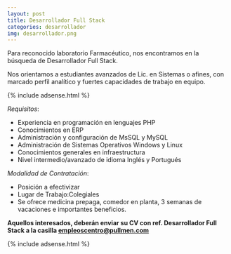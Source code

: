 ```yaml
---
layout: post
title: Desarrollador Full Stack
categories: desarrollador
img: desarrollador.png
---
```


Para reconocido laboratorio Farmacéutico, nos encontramos en la búsqueda de Desarrollador Full Stack.

Nos orientamos a estudiantes avanzados de Lic. en Sistemas o afines, con marcado perfil analítico y fuertes capacidades de trabajo en equipo.

{% include adsense.html %}

_Requisitos_:

- Experiencia en programación en lenguajes PHP
- Conocimientos en ERP
- Administración y configuración de MsSQL y MySQL
- Administración de Sistemas Operativos Windows y Linux
- Conocimientos generales en infraestructura
- Nivel intermedio/avanzado de idioma Inglés y Portugués

_Modalidad de Contratación_: 

- Posición a efectivizar
- Lugar de Trabajo:Colegiales
- Se ofrece medicina prepaga, comedor en planta, 3 semanas de vacaciones e importantes beneficios.

**Aquellos interesados, deberán enviar su CV con ref. Desarrollador Full Stack a la casilla empleoscentro@pullmen.com**

{% include adsense.html %}
